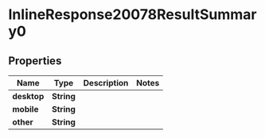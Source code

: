 # InlineResponse20078ResultSummary0

## Properties
Name | Type | Description | Notes
------------ | ------------- | ------------- | -------------
**desktop** | **String** |  | 
**mobile** | **String** |  | 
**other** | **String** |  | 
